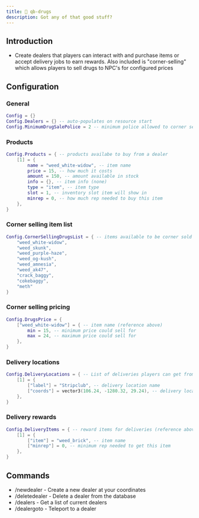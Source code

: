 ```yaml
---
title: 💊 qb-drugs
description: Got any of that good stuff?
---
```


## Introduction

* Create dealers that players can interact with and purchase items or accept delivery jobs to earn rewards. Also included is "corner-selling" which allows players to sell drugs to NPC's for configured prices

## Configuration

### General

```lua
Config = {}
Config.Dealers = {} -- auto-populates on resource start
Config.MinimumDrugSalePolice = 2 -- minimum police allowed to corner sell
```

### Products

```lua
Config.Products = { -- products availabe to buy from a dealer
    [1] = {
        name = "weed_white-widow", -- item name
        price = 15, -- how much it costs
        amount = 150, -- amount available in stock
        info = {}, -- item info (none)
        type = "item", -- item type
        slot = 1, -- inventory slot item will show in
        minrep = 0, -- how much rep needed to buy this item
    },
}
```

### Corner selling item list

```lua
Config.CornerSellingDrugsList = { -- items available to be corner sold
    "weed_white-widow",
    "weed_skunk",
    "weed_purple-haze",
    "weed_og-kush",
    "weed_amnesia",
    "weed_ak47",
    "crack_baggy",
    "cokebaggy",
    "meth"
}
```

### Corner selling pricing

```lua
Config.DrugsPrice = {
    ["weed_white-widow"] = { -- item name (reference above)
        min = 15, -- minimum price could sell for
        max = 24, -- maximum price could sell for
    },
}
```

### Delivery locations

```lua
Config.DeliveryLocations = { -- List of deliveries players can get from dealers
    [1] = {
        ["label"] = "Stripclub", -- delivery location name
        ["coords"] = vector3(106.24, -1280.32, 29.24), -- delivery location coords
    },
}
```

### Delivery rewards

```lua
Config.DeliveryItems = { -- reward items for deliveries (reference above)
    [1] = {
        ["item"] = "weed_brick", -- item name
        ["minrep"] = 0, -- minimum rep needed to get this item
    },
}
```

## Commands

* /newdealer - Create a new dealer at your coordinates
* /deletedealer - Delete a dealer from the database
* /dealers - Get a list of current dealers
* /dealergoto - Teleport to a dealer
